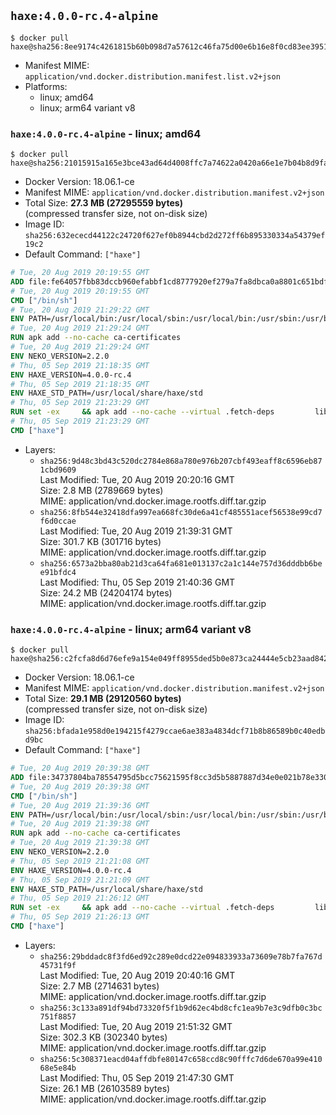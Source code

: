 ## `haxe:4.0.0-rc.4-alpine`

```console
$ docker pull haxe@sha256:8ee9174c4261815b60b098d7a57612c46fa75d00e6b16e8f0cd83ee3951dc216
```

-	Manifest MIME: `application/vnd.docker.distribution.manifest.list.v2+json`
-	Platforms:
	-	linux; amd64
	-	linux; arm64 variant v8

### `haxe:4.0.0-rc.4-alpine` - linux; amd64

```console
$ docker pull haxe@sha256:21015915a165e3bce43ad64d4008ffc7a74622a0420a66e1e7b04b8d9fa7cfd4
```

-	Docker Version: 18.06.1-ce
-	Manifest MIME: `application/vnd.docker.distribution.manifest.v2+json`
-	Total Size: **27.3 MB (27295559 bytes)**  
	(compressed transfer size, not on-disk size)
-	Image ID: `sha256:632ececd44122c24720f627ef0b8944cbd2d272ff6b895330334a54379ef19c2`
-	Default Command: `["haxe"]`

```dockerfile
# Tue, 20 Aug 2019 20:19:55 GMT
ADD file:fe64057fbb83dccb960efabbf1cd8777920ef279a7fa8dbca0a8801c651bdf7c in / 
# Tue, 20 Aug 2019 20:19:55 GMT
CMD ["/bin/sh"]
# Tue, 20 Aug 2019 21:29:22 GMT
ENV PATH=/usr/local/bin:/usr/local/sbin:/usr/local/bin:/usr/sbin:/usr/bin:/sbin:/bin
# Tue, 20 Aug 2019 21:29:24 GMT
RUN apk add --no-cache ca-certificates
# Tue, 20 Aug 2019 21:29:24 GMT
ENV NEKO_VERSION=2.2.0
# Thu, 05 Sep 2019 21:18:35 GMT
ENV HAXE_VERSION=4.0.0-rc.4
# Thu, 05 Sep 2019 21:18:35 GMT
ENV HAXE_STD_PATH=/usr/local/share/haxe/std
# Thu, 05 Sep 2019 21:23:29 GMT
RUN set -ex 	&& apk add --no-cache --virtual .fetch-deps 		libressl 		tar 		git 		&& wget -O neko.tar.gz "https://github.com/HaxeFoundation/neko/archive/v2-2-0/neko-2.2.0.tar.gz" 	&& echo "cf101ca05db6cb673504efe217d8ed7ab5638f30e12c5e3095f06fa0d43f64e3 *neko.tar.gz" | sha256sum -c - 	&& mkdir -p /usr/src/neko 	&& tar -xC /usr/src/neko --strip-components=1 -f neko.tar.gz 	&& rm neko.tar.gz 	&& apk add --no-cache --virtual .neko-build-deps 		apache2-dev 		cmake 		gc-dev 		gcc 		gtk+2.0-dev 		libc-dev 		linux-headers 		mariadb-dev 		mbedtls-dev 		ninja 		sqlite-dev 	&& cd /usr/src/neko 	&& cmake -GNinja -DNEKO_JIT_DISABLE=ON -DRELOCATABLE=OFF -DRUN_LDCONFIG=OFF . 	&& ninja 	&& ninja install 		&& git clone --recursive --depth 1 --branch 4.0.0-rc.4 "https://github.com/HaxeFoundation/haxe.git" /usr/src/haxe 	&& cd /usr/src/haxe 	&& apk add --no-cache --virtual .haxe-build-deps 		pcre-dev 		zlib-dev 		make 				opam 		aspcud 		m4 		unzip 		patch 		musl-dev 						ocaml-compiler-libs 		ocaml-ocamldoc 				&& opam init --disable-sandboxing 	&& eval $(opam env) 	&& opam pin add haxe . --no-action 	&& opam install haxe --deps-only --yes 	&& make all tools 		&& mkdir -p /usr/local/bin 	&& cp haxe haxelib /usr/local/bin 	&& mkdir -p $HAXE_STD_PATH 	&& cp -r std/* $HAXE_STD_PATH 	&& mkdir -p /haxelib 	&& cd / && haxelib setup /haxelib 		&& runDeps="$( 		scanelf --needed --nobanner --recursive /usr/local 			| awk '{ gsub(/,/, "\nso:", $2); print "so:" $2 }' 			| sort -u 			| xargs -r apk info --installed 			| sort -u 	)" 	&& apk add --virtual .haxe-rundeps $runDeps 	&& apk del .fetch-deps .neko-build-deps .haxe-build-deps 		&& rm -rf ~/.opam 		&& rm -rf /usr/src/neko /usr/src/haxe
# Thu, 05 Sep 2019 21:23:29 GMT
CMD ["haxe"]
```

-	Layers:
	-	`sha256:9d48c3bd43c520dc2784e868a780e976b207cbf493eaff8c6596eb871cbd9609`  
		Last Modified: Tue, 20 Aug 2019 20:20:16 GMT  
		Size: 2.8 MB (2789669 bytes)  
		MIME: application/vnd.docker.image.rootfs.diff.tar.gzip
	-	`sha256:8fb544e32418dfa997ea668fc30de6a41cf485551acef56538e99cd7f6d0ccae`  
		Last Modified: Tue, 20 Aug 2019 21:39:31 GMT  
		Size: 301.7 KB (301716 bytes)  
		MIME: application/vnd.docker.image.rootfs.diff.tar.gzip
	-	`sha256:6573a2bba80ab21d3ca64fa681e013137c2a1c144e757d36dddbb6bee91bfdc4`  
		Last Modified: Thu, 05 Sep 2019 21:40:36 GMT  
		Size: 24.2 MB (24204174 bytes)  
		MIME: application/vnd.docker.image.rootfs.diff.tar.gzip

### `haxe:4.0.0-rc.4-alpine` - linux; arm64 variant v8

```console
$ docker pull haxe@sha256:c2fcfa8d6d76efe9a154e049ff8955ded5b0e873ca24444e5cb23aad84258bcd
```

-	Docker Version: 18.06.1-ce
-	Manifest MIME: `application/vnd.docker.distribution.manifest.v2+json`
-	Total Size: **29.1 MB (29120560 bytes)**  
	(compressed transfer size, not on-disk size)
-	Image ID: `sha256:bfada1e958d0e194215f4279ccae6ae383a4834dcf71b8b86589b0c40edbd9bc`
-	Default Command: `["haxe"]`

```dockerfile
# Tue, 20 Aug 2019 20:39:38 GMT
ADD file:34737804ba78554795d5bcc75621595f8cc3d5b5887887d34e0e021b78e330b7 in / 
# Tue, 20 Aug 2019 20:39:38 GMT
CMD ["/bin/sh"]
# Tue, 20 Aug 2019 21:39:36 GMT
ENV PATH=/usr/local/bin:/usr/local/sbin:/usr/local/bin:/usr/sbin:/usr/bin:/sbin:/bin
# Tue, 20 Aug 2019 21:39:38 GMT
RUN apk add --no-cache ca-certificates
# Tue, 20 Aug 2019 21:39:38 GMT
ENV NEKO_VERSION=2.2.0
# Thu, 05 Sep 2019 21:21:08 GMT
ENV HAXE_VERSION=4.0.0-rc.4
# Thu, 05 Sep 2019 21:21:09 GMT
ENV HAXE_STD_PATH=/usr/local/share/haxe/std
# Thu, 05 Sep 2019 21:26:12 GMT
RUN set -ex 	&& apk add --no-cache --virtual .fetch-deps 		libressl 		tar 		git 		&& wget -O neko.tar.gz "https://github.com/HaxeFoundation/neko/archive/v2-2-0/neko-2.2.0.tar.gz" 	&& echo "cf101ca05db6cb673504efe217d8ed7ab5638f30e12c5e3095f06fa0d43f64e3 *neko.tar.gz" | sha256sum -c - 	&& mkdir -p /usr/src/neko 	&& tar -xC /usr/src/neko --strip-components=1 -f neko.tar.gz 	&& rm neko.tar.gz 	&& apk add --no-cache --virtual .neko-build-deps 		apache2-dev 		cmake 		gc-dev 		gcc 		gtk+2.0-dev 		libc-dev 		linux-headers 		mariadb-dev 		mbedtls-dev 		ninja 		sqlite-dev 	&& cd /usr/src/neko 	&& cmake -GNinja -DNEKO_JIT_DISABLE=ON -DRELOCATABLE=OFF -DRUN_LDCONFIG=OFF . 	&& ninja 	&& ninja install 		&& git clone --recursive --depth 1 --branch 4.0.0-rc.4 "https://github.com/HaxeFoundation/haxe.git" /usr/src/haxe 	&& cd /usr/src/haxe 	&& apk add --no-cache --virtual .haxe-build-deps 		pcre-dev 		zlib-dev 		make 				opam 		aspcud 		m4 		unzip 		patch 		musl-dev 						ocaml-compiler-libs 		ocaml-ocamldoc 				&& opam init --disable-sandboxing 	&& eval $(opam env) 	&& opam pin add haxe . --no-action 	&& opam install haxe --deps-only --yes 	&& make all tools 		&& mkdir -p /usr/local/bin 	&& cp haxe haxelib /usr/local/bin 	&& mkdir -p $HAXE_STD_PATH 	&& cp -r std/* $HAXE_STD_PATH 	&& mkdir -p /haxelib 	&& cd / && haxelib setup /haxelib 		&& runDeps="$( 		scanelf --needed --nobanner --recursive /usr/local 			| awk '{ gsub(/,/, "\nso:", $2); print "so:" $2 }' 			| sort -u 			| xargs -r apk info --installed 			| sort -u 	)" 	&& apk add --virtual .haxe-rundeps $runDeps 	&& apk del .fetch-deps .neko-build-deps .haxe-build-deps 		&& rm -rf ~/.opam 		&& rm -rf /usr/src/neko /usr/src/haxe
# Thu, 05 Sep 2019 21:26:13 GMT
CMD ["haxe"]
```

-	Layers:
	-	`sha256:29bddadc8f3fd6ed92c289e0dcd22e094833933a73609e78b7fa767d45731f9f`  
		Last Modified: Tue, 20 Aug 2019 20:40:16 GMT  
		Size: 2.7 MB (2714631 bytes)  
		MIME: application/vnd.docker.image.rootfs.diff.tar.gzip
	-	`sha256:3c133a891df94bd73320f5f1b9d62ec4bd8cfc1ea9b7e3c9dfb0c3bc751f8857`  
		Last Modified: Tue, 20 Aug 2019 21:51:32 GMT  
		Size: 302.3 KB (302340 bytes)  
		MIME: application/vnd.docker.image.rootfs.diff.tar.gzip
	-	`sha256:5c308371eacd04affdbfe80147c658ccd8c90fffc7d6de670a99e41068e5e84b`  
		Last Modified: Thu, 05 Sep 2019 21:47:30 GMT  
		Size: 26.1 MB (26103589 bytes)  
		MIME: application/vnd.docker.image.rootfs.diff.tar.gzip
